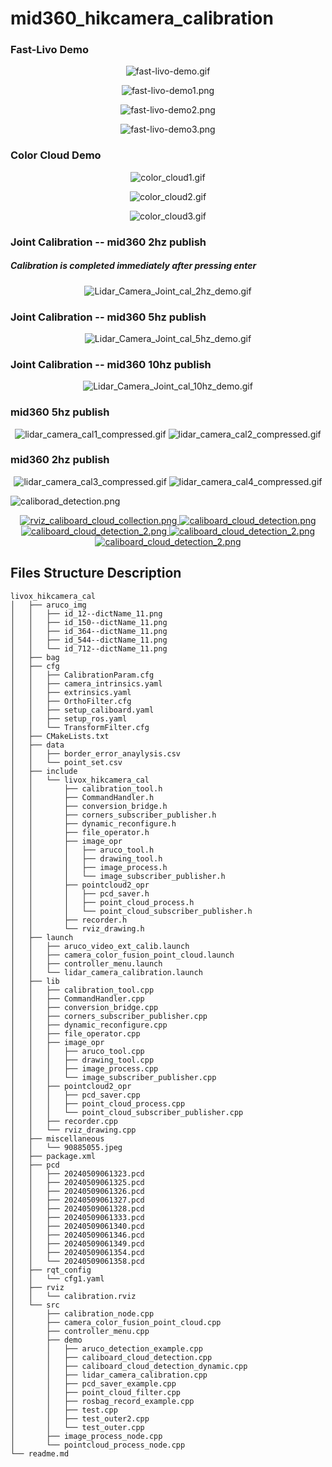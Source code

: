 # mid360_hikcamera_calibration

### Fast-Livo Demo

<p align="center">
        <img src="https://github.com/QuintinUmi/mid360_hikcamera_calibration/blob/main/doc/img/fast-livo-demo.gif" alt="fast-livo-demo.gif"/>
</p>

<p align="center">
        <img src="https://github.com/QuintinUmi/mid360_hikcamera_calibration/blob/main/doc/img/fast-livo-demo1.png" alt="fast-livo-demo1.png"/>
</p>

<p align="center">
        <img src="https://github.com/QuintinUmi/mid360_hikcamera_calibration/blob/main/doc/img/fast-livo-demo2.png" alt="fast-livo-demo2.png"/>
</p>

<p align="center">
        <img src="https://github.com/QuintinUmi/mid360_hikcamera_calibration/blob/main/doc/img/fast-livo-demo3.png" alt="fast-livo-demo3.png"/>
</p>


### Color Cloud Demo

<p align="center">
        <img src="https://github.com/QuintinUmi/mid360_hikcamera_calibration/blob/main/doc/img/color_cloud1.gif" alt="color_cloud1.gif"/>
</p>

<p align="center">
        <img src="https://github.com/QuintinUmi/mid360_hikcamera_calibration/blob/main/doc/img/color_cloud2.gif" alt="color_cloud2.gif"/>
</p>

<p align="center">
        <img src="https://github.com/QuintinUmi/mid360_hikcamera_calibration/blob/main/doc/img/color_cloud3.gif" alt="color_cloud3.gif"/>
</p>




### Joint Calibration -- mid360 2hz publish
##### Calibration is completed immediately after pressing enter
<p align="center">
        <img src="https://github.com/QuintinUmi/mid360_hikcamera_calibration/blob/main/doc/img/Lidar_Camera_Joint_cal_2hz_demo.gif" alt="Lidar_Camera_Joint_cal_2hz_demo.gif"/>
</p>

### Joint Calibration -- mid360 5hz publish

<p align="center">
        <img src="https://github.com/QuintinUmi/mid360_hikcamera_calibration/blob/main/doc/img/Lidar_Camera_Joint_cal_5hz_demo.gif" alt="Lidar_Camera_Joint_cal_5hz_demo.gif"/>
</p>

### Joint Calibration -- mid360 10hz publish

<p align="center">
        <img src="https://github.com/QuintinUmi/mid360_hikcamera_calibration/blob/main/doc/img/Lidar_Camera_Joint_cal_10hz_demo.gif" alt="Lidar_Camera_Joint_cal_10hz_demo.gif"/>
</p>






### mid360 5hz publish

<p align="center">
        <img src="https://github.com/QuintinUmi/mid360_hikcamera_calibration/blob/main/doc/img/lidar_camera_cal1_compressed.gif" alt="lidar_camera_cal1_compressed.gif"/>
        <img src="https://github.com/QuintinUmi/mid360_hikcamera_calibration/blob/main/doc/img/lidar_camera_cal2_compressed.gif" alt="lidar_camera_cal2_compressed.gif"/>
</p>

### mid360 2hz publish
<p align="center">
        <img src="https://github.com/QuintinUmi/mid360_hikcamera_calibration/blob/main/doc/img/lidar_camera_cal3_compressed.gif" alt="lidar_camera_cal3_compressed.gif"/>
        <img src="https://github.com/QuintinUmi/mid360_hikcamera_calibration/blob/main/doc/img/lidar_camera_cal4_compressed.gif" alt="lidar_camera_cal4_compressed.gif"/>
</p>


<img src="https://github.com/QuintinUmi/mid360_hikcamera_calibration/blob/QuintinUmi/doc/img/caliborad_detection.png" alt="caliborad_detection.png"/>


        


<p align="center">
        <a href="https://github.com/QuintinUmi/mid360_hikcamera_calibration/">
            <img src="https://github.com/QuintinUmi/mid360_hikcamera_calibration/blob/QuintinUmi/doc/img/rviz_caliboard_cloud_collection.png?raw=true" alt="rviz_caliboard_cloud_collection.png"/>
            <img src="https://github.com/QuintinUmi/mid360_hikcamera_calibration/blob/QuintinUmi/doc/img/caliboard_cloud_detection.png?raw=true" alt="caliboard_cloud_detection.png"/>
            <img src="https://github.com/QuintinUmi/mid360_hikcamera_calibration/blob/QuintinUmi/doc/img/caliboard_cloud_detection_2.png?raw=true" alt="caliboard_cloud_detection_2.png"/>
                <img src="https://github.com/QuintinUmi/mid360_hikcamera_calibration/blob/QuintinUmi/doc/img/caliboard_cloud_detection_detailed_1.png?raw=true" alt="caliboard_cloud_detection_2.png"/>
                <img src="https://github.com/QuintinUmi/mid360_hikcamera_calibration/blob/QuintinUmi/doc/img/caliboard_cloud_detection_detailed_2.png?raw=true" alt="caliboard_cloud_detection_2.png"/>
        </a>
</p>

## Files Structure Description

```
livox_hikcamera_cal
│   ├── aruco_img
│   │   ├── id_12--dictName_11.png
│   │   ├── id_150--dictName_11.png
│   │   ├── id_364--dictName_11.png
│   │   ├── id_544--dictName_11.png
│   │   └── id_712--dictName_11.png
│   ├── bag
│   ├── cfg
│   │   ├── CalibrationParam.cfg
│   │   ├── camera_intrinsics.yaml
│   │   ├── extrinsics.yaml
│   │   ├── OrthoFilter.cfg
│   │   ├── setup_caliboard.yaml
│   │   ├── setup_ros.yaml
│   │   └── TransformFilter.cfg
│   ├── CMakeLists.txt
│   ├── data
│   │   ├── border_error_anaylysis.csv
│   │   └── point_set.csv
│   ├── include
│   │   └── livox_hikcamera_cal
│   │       ├── calibration_tool.h
│   │       ├── CommandHandler.h
│   │       ├── conversion_bridge.h
│   │       ├── corners_subscriber_publisher.h
│   │       ├── dynamic_reconfigure.h
│   │       ├── file_operator.h
│   │       ├── image_opr
│   │       │   ├── aruco_tool.h
│   │       │   ├── drawing_tool.h
│   │       │   ├── image_process.h
│   │       │   └── image_subscriber_publisher.h
│   │       ├── pointcloud2_opr
│   │       │   ├── pcd_saver.h
│   │       │   ├── point_cloud_process.h
│   │       │   └── point_cloud_subscriber_publisher.h
│   │       ├── recorder.h
│   │       └── rviz_drawing.h
│   ├── launch
│   │   ├── aruco_video_ext_calib.launch
│   │   ├── camera_color_fusion_point_cloud.launch
│   │   ├── controller_menu.launch
│   │   └── lidar_camera_calibration.launch
│   ├── lib
│   │   ├── calibration_tool.cpp
│   │   ├── CommandHandler.cpp
│   │   ├── conversion_bridge.cpp
│   │   ├── corners_subscriber_publisher.cpp
│   │   ├── dynamic_reconfigure.cpp
│   │   ├── file_operator.cpp
│   │   ├── image_opr
│   │   │   ├── aruco_tool.cpp
│   │   │   ├── drawing_tool.cpp
│   │   │   ├── image_process.cpp
│   │   │   └── image_subscriber_publisher.cpp
│   │   ├── pointcloud2_opr
│   │   │   ├── pcd_saver.cpp
│   │   │   ├── point_cloud_process.cpp
│   │   │   └── point_cloud_subscriber_publisher.cpp
│   │   ├── recorder.cpp
│   │   └── rviz_drawing.cpp
│   ├── miscellaneous
│   │   └── 90885055.jpeg
│   ├── package.xml
│   ├── pcd
│   │   ├── 20240509061323.pcd
│   │   ├── 20240509061325.pcd
│   │   ├── 20240509061326.pcd
│   │   ├── 20240509061327.pcd
│   │   ├── 20240509061328.pcd
│   │   ├── 20240509061333.pcd
│   │   ├── 20240509061340.pcd
│   │   ├── 20240509061346.pcd
│   │   ├── 20240509061349.pcd
│   │   ├── 20240509061354.pcd
│   │   └── 20240509061358.pcd
│   ├── rqt_config
│   │   └── cfg1.yaml
│   ├── rviz
│   │   └── calibration.rviz
│   └── src
│       ├── calibration_node.cpp
│       ├── camera_color_fusion_point_cloud.cpp
│       ├── controller_menu.cpp
│       ├── demo
│       │   ├── aruco_detection_example.cpp
│       │   ├── caliboard_cloud_detection.cpp
│       │   ├── caliboard_cloud_detection_dynamic.cpp
│       │   ├── lidar_camera_calibration.cpp
│       │   ├── pcd_saver_example.cpp
│       │   ├── point_cloud_filter.cpp
│       │   ├── rosbag_record_example.cpp
│       │   ├── test.cpp
│       │   ├── test_outer2.cpp
│       │   └── test_outer.cpp
│       ├── image_process_node.cpp
│       └── pointcloud_process_node.cpp
└── readme.md



```
